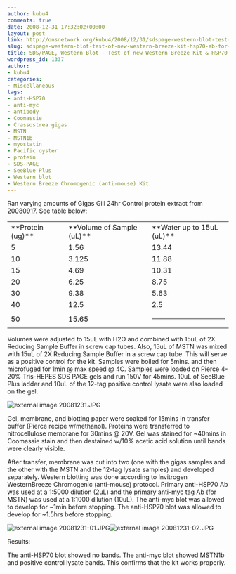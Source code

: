 ```yaml
---
author: kubu4
comments: true
date: 2008-12-31 17:32:02+00:00
layout: post
link: http://onsnetwork.org/kubu4/2008/12/31/sdspage-western-blot-test-of-new-western-breeze-kit-hsp70-ab-for-fish441/
slug: sdspage-western-blot-test-of-new-western-breeze-kit-hsp70-ab-for-fish441
title: SDS/PAGE, Western Blot - Test of new Western Breeze Kit & HSP70 Ab for FISH441
wordpress_id: 1337
author:
- kubu4
categories:
- Miscellaneous
tags:
- anti-HSP70
- anti-myc
- antibody
- Coomassie
- Crassostrea gigas
- MSTN
- MSTN1b
- myostatin
- Pacific oyster
- protein
- SDS-PAGE
- SeeBlue Plus
- Western blot
- Western Breeze Chromogenic (anti-mouse) Kit
---
```


Ran varying amounts of Gigas Gill 24hr Control protein extract from [20080917](http://genefish.wikispaces.com/Sam%27s+Notebook#sjw20080917). See table below:

<table class="wiki_table" >
<tbody >
<tr >

<td >**Protein (ug)**
</td>

<td >**Volume of Sample (uL)**
</td>

<td >**Water up to 15uL (uL)**
</td>
</tr>
<tr >

<td >5
</td>

<td >1.56
</td>

<td >13.44
</td>
</tr>
<tr >

<td >10
</td>

<td >3.125
</td>

<td >11.88
</td>
</tr>
<tr >

<td >15
</td>

<td >4.69
</td>

<td >10.31
</td>
</tr>
<tr >

<td >20
</td>

<td >6.25
</td>

<td >8.75
</td>
</tr>
<tr >

<td >30
</td>

<td >9.38
</td>

<td >5.63
</td>
</tr>
<tr >

<td >40
</td>

<td >12.5
</td>

<td >2.5
</td>
</tr>
<tr >

<td >50
</td>

<td >15.65
</td>

<td >



* * *




</td>
</tr>
</tbody>
</table>

Volumes were adjusted to 15uL with H2O and combined with 15uL of 2X Reducing Sample Buffer in screw cap tubes. Also, 15uL of MSTN was mixed with 15uL of 2X Reducing Sample Buffer in a screw cap tube. This will serve as a positive control for the kit. Samples were boiled for 5mins. and then microfuged for 1min @ max speed @ 4C. Samples were loaded on Pierce 4-20% Tris-HEPES SDS PAGE gels and run 150V for 45mins. 10uL of SeeBlue Plus ladder and 10uL of the 12-tag positive control lysate were also loaded on the gel.

![external image 20081231.JPG](http://eagle.fish.washington.edu/Arabidopsis/SDS-PAGE/20081231.JPG)

Gel, membrane, and blotting paper were soaked for 15mins in transfer buffer (Pierce recipe w/methanol). Proteins were transferred to nitrocellulose membrane for 30mins @ 20V. Gel was stained for ~40mins in Coomassie stain and then destained w/10% acetic acid solution until bands were clearly visible.

After transfer, membrane was cut into two (one with the gigas samples and the other with the MSTN and the 12-tag lysate samples) and developed separately. Western blotting was done according to Invitrogen WesternBreeze Chromogenic (anti-mouse) protocol. Primary anti-HSP70 Ab was used at a 1:5000 dilution (2uL) and the primary anti-myc tag Ab (for MSTN) was used at a 1:1000 dilution (10uL). The anti-myc blot was allowed to develop for ~1min before stopping. The anti-HSP70 blot was allowed to develop for ~1.5hrs before stopping.

![external image 20081231-01.JPG](http://eagle.fish.washington.edu/Arabidopsis/Western%20Blots/20081231-01.JPG)![external image 20081231-02.JPG](http://eagle.fish.washington.edu/Arabidopsis/Western%20Blots/20081231-02.JPG)

Results:



The anti-HSP70 blot showed no bands. The anti-myc blot showed MSTN1b and positive control lysate bands. This confirms that the kit works properly.
